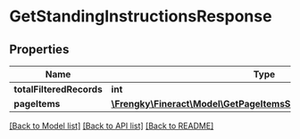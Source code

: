 # GetStandingInstructionsResponse

## Properties
Name | Type | Description | Notes
------------ | ------------- | ------------- | -------------
**totalFilteredRecords** | **int** |  | [optional] 
**pageItems** | [**\Frengky\Fineract\Model\GetPageItemsStandingInstructionSwagger[]**](GetPageItemsStandingInstructionSwagger.md) |  | [optional] 

[[Back to Model list]](../../README.md#documentation-for-models) [[Back to API list]](../../README.md#documentation-for-api-endpoints) [[Back to README]](../../README.md)

